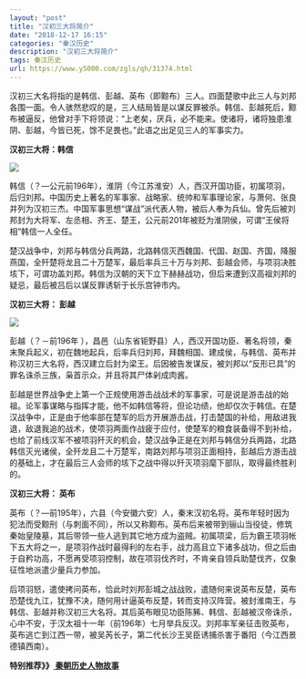 ```yaml
---
layout: "post"
title: "汉初三大将简介"
date: "2018-12-17 16:15"
categories: "秦汉历史"
description: "汉初三大将简介"
tags: 秦汉历史
url: https://www.y5000.com/zgls/qh/31374.html
---
```






汉初三大名将指的是韩信、彭越、英布（即黥布）三人。四面楚歌中此三人与刘邦各围一面。令人骇然悲叹的是，三人结局皆是以谋反罪被杀。韩信、彭越死后，黥布被逼反，他曾对手下将领说：“上老矣，厌兵，必不能来。使诸将，诸将独患淮阴、彭越，今皆已死，馀不足畏也。”此语之出足见三人的军事实力。

**汉初三大将：韩信**

![](https://img.y5000.com/uploads/allimg/180711/8-1PG1103R0546.jpg)

韩信（？—公元前196年），淮阴（今江苏淮安）人，西汉开国功臣，初属项羽，后归刘邦。中国历史上著名的军事家、战略家、统帅和军事理论家，与萧何、张良并列为汉初三杰。中国军事思想“谋战”派代表人物，被后人奉为兵仙。曾先后被刘邦封为大将军、左丞相、齐王、楚王，公元前201年被贬为淮阴侯，可谓“王侯将相”韩信一人全任。

楚汉战争中，刘邦与韩信分兵两路，北路韩信灭西魏国、代国、赵国、齐国，降服燕国，全歼楚将龙且二十万楚军，最后率兵三十万与刘邦、彭越会师，与项羽决胜垓下，可谓功盖刘邦。韩信为汉朝的天下立下赫赫战功，但后来遭到汉高祖刘邦的疑忌，最后被吕后以谋反罪诱斩于长乐宫钟市内。

**汉初三大将： 彭越**

![](https://img.y5000.com/uploads/allimg/180711/8-1PG1104126395.jpg)

彭越（？－前196年
），昌邑（山东省钜野县）人，西汉开国功臣、著名将领，秦末聚兵起义，初在魏地起兵，后率兵归刘邦，拜魏相国、建成侯，与韩信、英布并称汉初三大名将，西汉建立后封为梁王。后因被告发谋反，被刘邦以“反形已具”的罪名诛杀三族，枭首示众，并且将其尸体剁成肉酱。

彭越是世界战争史上第一个正规使用游击战战术的军事家，可是说是游击战的始祖。论军事谋略与指挥才能，他不如韩信等将，但论功绩，他却仅次于韩信。在楚汉战争中，正是由于他率部在楚军的后方开展游击战，打击楚国的补给，用敌进我退，敌退我追的战术，使项羽两面作战疲于应付，使楚军的粮食装备得不到补给，也给了前线汉军不被项羽歼灭的机会，楚汉战争正是在刘邦与韩信分兵两路，北路韩信灭光诸侯，全歼龙且二十万楚军，南路刘邦与项羽正面相持，彭越后方游击战的基础上，才在最后三人会师的垓下之战中得以歼灭项羽麾下部队，取得最终胜利的。

**汉初三大将： 英布**

英布（？—前195年），六县（今安徽六安）人，秦末汉初名将。英布年轻时因为犯法而受黥刑（与刺面不同），所以又称黥布。英布后来被带到骊山当役徒，修筑秦始皇陵墓，其后带领一些人逃到其它地方成为盗贼。初属项梁，后为霸王项羽帐下五大将之一，是项羽作战时最得利的左右手，战力高且立下诸多战功，但之后由于自矜功高，不愿再受项羽控制，故在项羽伐齐时，不肯亲自领兵助楚伐齐，仅象征性地派遣少量兵力参加。

后项羽怒，遣使拷问英布，恰此时刘邦彭城之战战败，遣随何来说英布反楚，英布恐楚伐九江，犹豫不决，随何用计逼英布反楚，转而支持汉阵营。被封淮南王，与韩信、彭越并称汉初三大名将。其后英布眼见功臣陈豨、韩信、彭越被汉帝诛杀，心中不安，于汉太祖十一年（前196年）七月举兵反汉。刘邦率军亲征击败英布，英布逃亡到江西一带，被吴芮长子，第二代长沙王吴臣诱捕杀害于番阳（今江西景德镇西南）。

**特别推荐》》[ 秦朝历史人物故事](https://www.y5000.com/zgls/qh/31428.html)**
